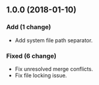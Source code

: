 ## 1.0.0 (2018-01-10)

### Add (1 change)

- Add system file path separator.

### Fixed (6 change)

- Fix unresolved merge conflicts.
- Fix file locking issue.
